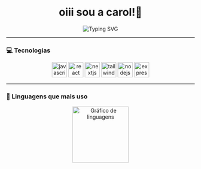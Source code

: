 <h1 align="center"> oiii sou a carol!🍒</h1>

<p align="center">
  <img src="https://readme-typing-svg.herokuapp.com?font=Fira+Code&duration=4000&pause=1000&color=FFB6C1&center=true&vCenter=true&width=550&lines=Desenvolvedora+Web+frontend+💡;Bem-vindo(a)+ao+meu+GitHub!+🌸" alt="Typing SVG" />
</p>

---

### 💻 Tecnologias

<div align="center">
  <img src="https://cdn.jsdelivr.net/gh/devicons/devicon/icons/javascript/javascript-original.svg" height="40" width="40" alt="javascript logo" />
  <img src="https://cdn.jsdelivr.net/gh/devicons/devicon/icons/react/react-original.svg" height="40" width="40" alt="react logo" />
  <img src="https://cdn.jsdelivr.net/gh/devicons/devicon/icons/nextjs/nextjs-original.svg" height="40" width="40" alt="nextjs logo" />
  <img src="https://cdn.jsdelivr.net/gh/devicons/devicon/icons/tailwindcss/tailwindcss-original.svg" height="40" width="40" alt="tailwind logo" />
  <img src="https://cdn.jsdelivr.net/gh/devicons/devicon/icons/nodejs/nodejs-original.svg" height="40" width="40" alt="nodejs logo" />
  <img src="https://cdn.jsdelivr.net/gh/devicons/devicon/icons/express/express-original.svg" height="40" width="40" alt="express logo" />
</div>


---

### 🎀 Linguagens que mais uso

<div align="center">
  <img src="https://github-readme-stats.vercel.app/api/top-langs?username=carolrossi&locale=pt-br&hide_title=false&layout=compact&card_width=320&langs_count=5&theme=dracula&hide_border=false" height="150" alt="Gráfico de linguagens" />
</div>

